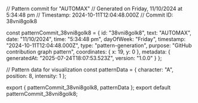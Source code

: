 // Pattern commit for "AUTOMAX"
// Generated on Friday, 11/10/2024 at 5:34:48 pm
// Timestamp: 2024-10-11T12:04:48.000Z
// Commit ID: 38vni8golk8

const patternCommit_38vni8golk8 = {
  id: "38vni8golk8",
  text: "AUTOMAX",
  date: "11/10/2024",
  time: "5:34:48 pm",
  dayOfWeek: "Friday",
  timestamp: "2024-10-11T12:04:48.000Z",
  type: "pattern-generation",
  purpose: "GitHub contribution graph pattern",
  coordinates: {
    x: 19,
    y: 0
  },
  metadata: {
    generatedAt: "2025-07-24T18:07:53.523Z",
    version: "1.0.0"
  }
};

// Pattern data for visualization
const patternData = {
  character: "A",
  position: 8,
  intensity: 1
};

export { patternCommit_38vni8golk8, patternData };
export default patternCommit_38vni8golk8;
